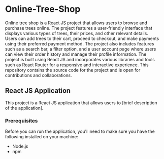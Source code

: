 # Online-Tree-Shop
Online tree shop is a React JS project that allows users to browse and purchase trees online. The project features a user-friendly interface that displays various types of trees, their prices, and other relevant details. Users can add trees to their cart, proceed to checkout, and make payments using their preferred payment method. The project also includes features such as a search bar, a filter option, and a user account page where users can view their order history and manage their profile information. The project is built using React JS and incorporates various libraries and tools such as React Router for a responsive and interactive experience. This repository contains the source code for the project and is open for contributions and collaborations.

## React JS Application
This project is a React JS application that allows users to [brief description of the application].

### Prerequisites
Before you can run the application, you'll need to make sure you have the following installed on your machine:

* Node.js
* npm
